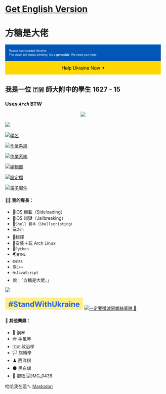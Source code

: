 # [Get English Version](https://github.com/olivertzeng/olivertzeng/blob/main/README.md)
# 方糖是大佬

[![支援烏克蘭 🇺🇦](https://raw.githubusercontent.com/vshymanskyy/StandWithUkraine/main/banner2-direct.svg)](https://stand-with-ukraine.pp.ua)
## 我是一位 🇹🇼 師大附中的學生 1627 - 15
### **Uses *`Arch`* BTW**

<p align="center">
  <a href="https://skillicons.dev">
    <img src="https://skillicons.dev/icons?i=git,py,bash,linux,md,vim,cpp,html,js,css,discord,instagram,twitter,github,stackoverflow,wordpress" />
  </a>
</p>

![](https://komarev.com/ghpvc/?username=olivertzeng&color=blueviolet&style=plastic&lable=訪問次數)

[![學名](https://img.shields.io/badge/Species-Homo_sapiens-success?style=flat-square&logo=mailchimp&logoColor=white&label=學名)](https://en.wikipedia.org/wiki/Homo_sapiens)

[![作業系統](https://img.shields.io/badge/OS-ArchLinux-informational?style=flat-square&logo=archlinux&label=作業系統&logoColor=white)](https://en.wikipedia.org/wiki/Linux)

[![作業系統](https://img.shields.io/badge/OS-macOS-informational?style=flat-square&logo=apple&label=作業系統（備用電腦）&logoColor=white)](https://en.wikipedia.org/wiki/MacOS)

[![編輯器](https://img.shields.io/badge/Editor-Vim-blue?style=flat-square&logo=vim&logoColor=white&label=編輯器)](https://vim.org/)

[![設定檔](https://img.shields.io/badge/Setup-Dotfiles-blue?style=flat-square&logo=when-i-work&logoColor=white&label=設定檔)](https://github.com/olivertzeng/dotfiles)

[![電子郵件](https://img.shields.io/badge/Email%20service-Proton%20Mail-informational?style=flat-square&color=8B89CC&logo=protonmail&logoColor=white&label=Proton+郵件)](https://proton.me/mail)

#### 🤹‍♂️ 我的專長：
* 📲iOS 側載（Sideloading）
* 📱iOS 越獄（Jailbreaking）
* 🐚`Shell 腳本（Shellscripting）`
* 💻`Zsh`
* 🔄翻譯
* 🐧安裝＋玩 Arch Linux
* 🐍`Python`
* 🌏`HTML`
* 🌐`CSS`
* ©️`C++`
* ☕️`JavaScript`
* 說：「方糖是大佬。」

<a href="https://github.com/olivertzeng">
  <img height="137px" src="https://github-readme-stats.vercel.app/api?username=olivertzeng&show_icons=true&include_all_commits=true&count_private=false&text_color=000&icon_color=000&bg_color=0,ea6161,ffc64d,fffc4d,52fa5a" />

[![支援烏克蘭 🇺🇦](https://raw.githubusercontent.com/vshymanskyy/StandWithUkraine/main/badges/StandWithUkraine.svg)](https://stand-with-ukraine.pp.ua)
[![一定要殲滅惡螺絲軍隊 🔩](https://raw.githubusercontent.com/vshymanskyy/StandWithUkraine/main/badges/RussianWarship.svg)](https://stand-with-ukraine.pp.ua)

#### 🔬 其他興趣：
* 🎹 鋼琴
* 🪗 手風琴
* 🇹🇼 政治學
* 🏳️ 旗幟學
* ♟️ 西洋棋
* ⚫️ 黑白旗
* 📄 摺紙
![IMG_0436](https://github.com/olivertzeng/olivertzeng/assets/86348833/8e1cc5be-b94b-48ec-bcb0-a3dad2e6b9d9)


哈哈我在這ㄟ
<a rel="me" href="https://mastodon.social/@olivertzeng">Mastodon</a>

